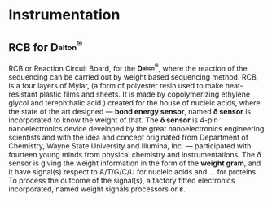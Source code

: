 # Instrumentation


## RCB for D<sub><sup>alton</sup></sub><sup>®</sup>
RCB or Reaction Circuit Board, for the <b>D<sub><sup>alton</sup></sub><sup>®</sup></b>, where the reaction of the sequencing can be carried out by weight based sequencing method. RCB, is a four layers of Mylar, (a form of polyester resin used to make heat-resistant plastic films and sheets. It is made by copolymerizing ethylene glycol and terephthalic acid.) created for the house of nucleic acids, where the state of the art designed — <b>bond energy sensor</b>, named <b>δ sensor</b> is incorporated to know the weight of that. The <b>δ sensor</b> is 4-pin nanoelectronics device developed by the great nanoelectronics engineering scientists and with the idea and concept originated from Department of Chemistry, Wayne State University and Illumina, Inc. — participated with fourteen young minds from physical chemistry and instrumentations. The δ sensor is giving the weight information in the form of the <b>weight gram</b>, and it have signal(s) respect to A/T/G/C/U for nucleic acids and ... for proteins. To process the outcome of the signal(s), a factory fitted electronics incorporated, named weight signals processors or <b>ε</b>.
